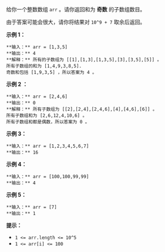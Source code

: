 给你一个整数数组 `arr` 。请你返回和为 **奇数**  的子数组数目。

由于答案可能会很大，请你将结果对 `10^9 + 7` 取余后返回。



**示例 1：**

    
    
    **输入：** arr = [1,3,5]
    **输出：** 4
    **解释：** 所有的子数组为 [[1],[1,3],[1,3,5],[3],[3,5],[5]] 。
    所有子数组的和为 [1,4,9,3,8,5].
    奇数和包括 [1,9,3,5] ，所以答案为 4 。
    

**示例 2 ：**

    
    
    **输入：** arr = [2,4,6]
    **输出：** 0
    **解释：** 所有子数组为 [[2],[2,4],[2,4,6],[4],[4,6],[6]] 。
    所有子数组和为 [2,6,12,4,10,6] 。
    所有子数组和都是偶数，所以答案为 0 。
    

**示例 3：**

    
    
    **输入：** arr = [1,2,3,4,5,6,7]
    **输出：** 16
    

**示例 4：**

    
    
    **输入：** arr = [100,100,99,99]
    **输出：** 4
    

**示例 5：**

    
    
    **输入：** arr = [7]
    **输出：** 1
    



**提示：**

  * `1 <= arr.length <= 10^5`
  * `1 <= arr[i] <= 100`

